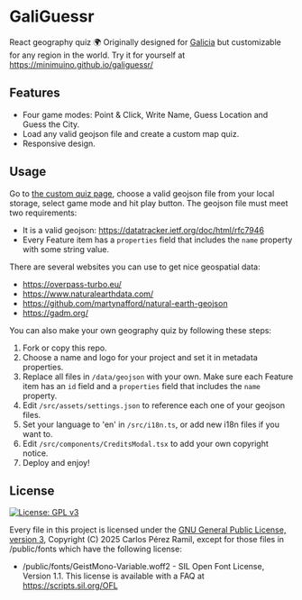 # GaliGuessr

React geography quiz 🌍 Originally designed for [Galicia](https://en.wikipedia.org/wiki/Galicia_(Spain)) but customizable for any region in the world. Try it for yourself at https://minimuino.github.io/galiguessr/

## Features

- Four game modes: Point & Click, Write Name, Guess Location and Guess the City.
- Load any valid geojson file and create a custom map quiz.
- Responsive design.

## Usage

Go to [the custom quiz page](https://minimuino.github.io/galiguessr/#/custom-quiz), choose a valid geojson file from your local storage, select game mode and hit play button. The geojson file must meet two requirements:
- It is a valid geojson: https://datatracker.ietf.org/doc/html/rfc7946
- Every Feature item has a `properties` field that includes the `name` property with some string value.

There are several websites you can use to get nice geospatial data:
- https://overpass-turbo.eu/
- https://www.naturalearthdata.com/
- https://github.com/martynafford/natural-earth-geojson
- https://gadm.org/

You can also make your own geography quiz by following these steps:
1. Fork or copy this repo.
2. Choose a name and logo for your project and set it in metadata properties.
3. Replace all files in `/data/geojson` with your own. Make sure each Feature item has an `id` field and a `properties` field that includes the `name` property.
4. Edit `/src/assets/settings.json` to reference each one of your geojson files.
5. Set your language to 'en' in `/src/i18n.ts`, or add new i18n files if you want to.
6. Edit `/src/components/CreditsModal.tsx` to add your own copyright notice.
7. Deploy and enjoy!

## License

[![License: GPL v3](https://img.shields.io/badge/License-GPL%20v3-blue.svg)](https://www.gnu.org/licenses/gpl-3.0)

Every file in this project is licensed under the [GNU General Public License, version 3](https://www.gnu.org/licenses/gpl-3.0), Copyright (C) 2025 Carlos Pérez Ramil, except for those files in /public/fonts which have the following license:
  - /public/fonts/GeistMono-Variable.woff2 - SIL Open Font License, Version 1.1. This license is available with a FAQ at https://scripts.sil.org/OFL
